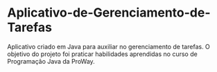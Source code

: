 # Aplicativo-de-Gerenciamento-de-Tarefas
Aplicativo criado em Java para auxiliar no gerenciamento de tarefas.
O objetivo do projeto foi praticar habilidades aprendidas no curso de Programação Java da ProWay.

